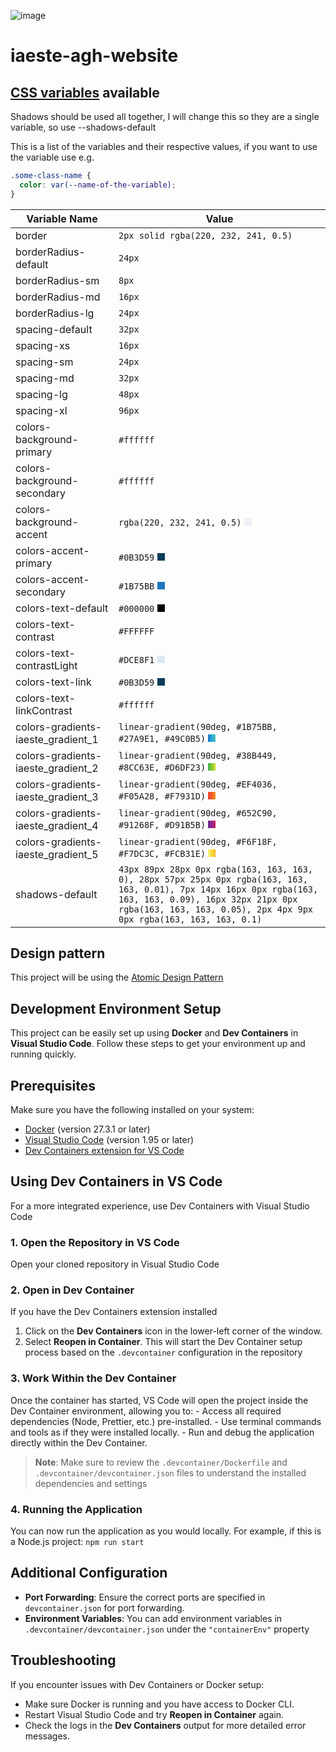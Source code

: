![image](https://i.etsystatic.com/42415510/r/il/f4a769/5422445392/il_570xN.5422445392_5t2j.jpg)

# iaeste-agh-website

## [CSS variables](https://www.w3schools.com/css/css3_variables.asp) available

Shadows should be used all together, I will change this so they are a single variable, so use --shadows-default

This is a list of the variables and their respective values, if you want to use the variable use e.g.

```CSS
.some-class-name {
  color: var(--name-of-the-variable);
}
```

| Variable Name                      | Value                                                                                                                                                                                                                          |
| ---------------------------------- | ------------------------------------------------------------------------------------------------------------------------------------------------------------------------------------------------------------------------------ |
| border                             | `2px solid rgba(220, 232, 241, 0.5)`                                                                                                                                                                                           |
| borderRadius-default               | `24px`                                                                                                                                                                                                                         |
| borderRadius-sm                    | `8px`                                                                                                                                                                                                                          |
| borderRadius-md                    | `16px`                                                                                                                                                                                                                         |
| borderRadius-lg                    | `24px`                                                                                                                                                                                                                         |
| spacing-default                    | `32px`                                                                                                                                                                                                                         |
| spacing-xs                         | `16px`                                                                                                                                                                                                                         |
| spacing-sm                         | `24px`                                                                                                                                                                                                                         |
| spacing-md                         | `32px`                                                                                                                                                                                                                         |
| spacing-lg                         | `48px`                                                                                                                                                                                                                         |
| spacing-xl                         | `96px`                                                                                                                                                                                                                         |
| colors-background-primary          | `#ffffff` <span style="display:inline-block;width:12px;height:12px;background-color:#ffffff;"></span>                                                                                                                          |
| colors-background-secondary        | `#ffffff` <span style="display:inline-block;width:12px;height:12px;background-color:#ffffff;"></span>                                                                                                                          |
| colors-background-accent           | `rgba(220, 232, 241, 0.5)` <span style="display:inline-block;width:12px;height:12px;background-color:rgba(220, 232, 241, 0.5);"></span>                                                                                        |
| colors-accent-primary              | `#0B3D59` <span style="display:inline-block;width:12px;height:12px;background-color:#0B3D59;"></span>                                                                                                                          |
| colors-accent-secondary            | `#1B75BB` <span style="display:inline-block;width:12px;height:12px;background-color:#1B75BB;"></span>                                                                                                                          |
| colors-text-default                | `#000000` <span style="display:inline-block;width:12px;height:12px;background-color:#000000;"></span>                                                                                                                          |
| colors-text-contrast               | `#FFFFFF` <span style="display:inline-block;width:12px;height:12px;background-color:#FFFFFF;"></span>                                                                                                                          |
| colors-text-contrastLight          | `#DCE8F1` <span style="display:inline-block;width:12px;height:12px;background-color:#DCE8F1;"></span>                                                                                                                          |
| colors-text-link                   | `#0B3D59` <span style="display:inline-block;width:12px;height:12px;background-color:#0B3D59;"></span>                                                                                                                          |
| colors-text-linkContrast           | `#ffffff` <span style="display:inline-block;width:12px;height:12px;background-color:#ffffff;"></span>                                                                                                                          |
| colors-gradients-iaeste_gradient_1 | `linear-gradient(90deg, #1B75BB, #27A9E1, #49C0B5)` <span style="display:inline-block;width:12px;height:12px;background:linear-gradient(90deg, #1B75BB, #27A9E1, #49C0B5);"></span>                                            |
| colors-gradients-iaeste_gradient_2 | `linear-gradient(90deg, #38B449, #8CC63E, #D6DF23)` <span style="display:inline-block;width:12px;height:12px;background:linear-gradient(90deg, #38B449, #8CC63E, #D6DF23);"></span>                                            |
| colors-gradients-iaeste_gradient_3 | `linear-gradient(90deg, #EF4036, #F05A28, #F7931D)` <span style="display:inline-block;width:12px;height:12px;background:linear-gradient(90deg, #EF4036, #F05A28, #F7931D);"></span>                                            |
| colors-gradients-iaeste_gradient_4 | `linear-gradient(90deg, #652C90, #91268F, #D91B5B)` <span style="display:inline-block;width:12px;height:12px;background:linear-gradient(90deg, #652C90, #91268F, #D91B5B);"></span>                                            |
| colors-gradients-iaeste_gradient_5 | `linear-gradient(90deg, #F6F18F, #F7DC3C, #FCB31E)` <span style="display:inline-block;width:12px;height:12px;background:linear-gradient(90deg, #F6F18F, #F7DC3C, #FCB31E);"></span>                                            |
| shadows-default                    | `43px 89px 28px 0px rgba(163, 163, 163, 0), 28px 57px 25px 0px rgba(163, 163, 163, 0.01), 7px 14px 16px 0px rgba(163, 163, 163, 0.09), 16px 32px 21px 0px rgba(163, 163, 163, 0.05), 2px 4px 9px 0px rgba(163, 163, 163, 0.1)` |

## Design pattern

This project will be using the [Atomic Design Pattern](https://atomicdesign.bradfrost.com/chapter-2/)

## Development Environment Setup

This project can be easily set up using **Docker** and **Dev Containers** in **Visual Studio Code**. Follow these steps to get your environment up and running quickly.

## Prerequisites

Make sure you have the following installed on your system:

- [Docker](https://www.docker.com/products/docker-desktop) (version 27.3.1 or later)
- [Visual Studio Code](https://code.visualstudio.com/) (version 1.95 or later)
- [Dev Containers extension for VS Code](https://marketplace.visualstudio.com/items?itemName=ms-vscode-remote.remote-containers)

## Using Dev Containers in VS Code

For a more integrated experience, use Dev Containers with Visual Studio Code

### 1. Open the Repository in VS Code

Open your cloned repository in Visual Studio Code

### 2. Open in Dev Container

If you have the Dev Containers extension installed

1. Click on the **Dev Containers** icon in the lower-left corner of the window.
2. Select **Reopen in Container**. This will start the Dev Container setup process based on the `.devcontainer` configuration in the repository

### 3. Work Within the Dev Container

Once the container has started, VS Code will open the project inside the Dev Container environment, allowing you to: - Access all required dependencies (Node, Prettier, etc.) pre-installed. - Use terminal commands and tools as if they were installed locally. - Run and debug the application directly within the Dev Container.

> **Note**: Make sure to review the `.devcontainer/Dockerfile` and `.devcontainer/devcontainer.json` files to understand the installed dependencies and settings

### 4. Running the Application

You can now run the application as you would locally. For example, if this is a Node.js project: `npm run start`

## Additional Configuration

- **Port Forwarding**: Ensure the correct ports are specified in `devcontainer.json` for port forwarding.
- **Environment Variables**: You can add environment variables in `.devcontainer/devcontainer.json` under the `"containerEnv"` property

## Troubleshooting

If you encounter issues with Dev Containers or Docker setup:

- Make sure Docker is running and you have access to Docker CLI.
- Restart Visual Studio Code and try **Reopen in Container** again.
- Check the logs in the **Dev Containers** output for more detailed error messages.
